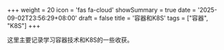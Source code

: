 +++
weight = 20
icon = 'fas fa-cloud'
showSummary = true
date = '2025-09-02T23:56:29+08:00'
draft = false
title = '容器和K8S'
tags = ["容器", "K8S"]
+++

这里主要记录学习容器技术和K8S的一些收获。